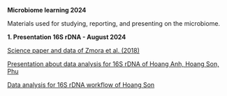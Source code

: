 **Microbiome learning 2024**

Materials used for studying, reporting, and presenting on the microbiome.

**1. Presentation 16S rDNA - August 2024**

[Science paper and data of Zmora et al. (2018)](https://github.com/anhvobio/microbiome/tree/main/presentation_20240811)

[Presentation about data analysis for 16S rDNA of Hoang Anh, Hoang Son, Phu](https://github.com/anhvobio/microbiome/blob/main/presentation_20240811/Data%20Analysis%20for%2016S%20rDNA.pdf)

[Data analysis for 16S rDNA workflow of Hoang Son ](https://github.com/anhvobio/microbiome/blob/main/Murine_%26_human_gut_mucosal_microbiome.ipynb)



